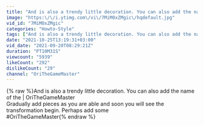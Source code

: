 ```yaml
---
title: "And is also a trendy little decoration. You can also add the name of the | OriTheGameMaster"
image: "https:\/\/i.ytimg.com\/vi\/7MiM0xZMgic\/hqdefault.jpg"
vid_id: "7MiM0xZMgic"
categories: "Howto-Style"
tags: ["And is also a trendy little decoration. You can also add the name of the | OriTheGameMaster","And is also a trendy little decoration. You can also add the name of | OriTheGameMaster","And is also a trendy little decoration. You can also add the name | OriTheGameMaster"]
date: "2021-10-25T13:19:31+03:00"
vid_date: "2021-09-20T08:29:21Z"
duration: "PT10M31S"
viewcount: "5939"
likeCount: "292"
dislikeCount: "29"
channel: "OriTheGameMaster"
---
```

{% raw %}And is also a trendy little decoration. You can also add the name of the | OriTheGameMaster<br />Gradually add pieces as you are able and soon you will see the transformation begin. Perhaps add some<br />#OriTheGameMaster{% endraw %}
